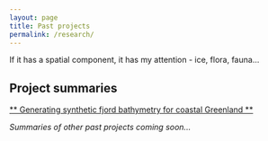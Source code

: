 ```yaml
---
layout: page
title: Past projects
permalink: /research/
---
```


If it has a spatial component, it has my attention - ice, flora, fauna...

## Project summaries

[\*\* Generating synthetic fjord bathymetry for coastal Greenland \*\*](../research_summaries/2017-02-13-synthetic_fjord_geometry_SUMMARY)

*Summaries of other past projects coming soon...*

<!--[Ice mass loss over 101 years at Karsaglaciaren, sub-arctic Swewden](research_summaries/karsa_change_SUMMARY)

[Ecology of testate amoebae in an Amazonian peatland](research_summaries/amazon_peatland_SUMMARY)
-->


<!--

## Current interests

- Open source geospatial solutions to various geoscience problems (take a look at the [blog](http://chris35wills.github.io/blog))

- Characterisiation of fjord systems in data sparse regions + associated method development (R/Python based)

- Automated crevasse mapping routines and application in Greenland and Iceland (Python based)

## Additional interests (things I'm keen to get more involved with)

- Open source GIS tools for crowd source disaster management and response ([here](http://www.wired.com/2015/05/the-open-source-maps-that-made-rescues-in-nepal-possible/) is a WIRED article on such tools as used following the Nepal earthquake)

- Data visualisation through web mapping applications (have a read [here](http://mediakar.org/a-brief-introduction-to-maps-how-geospatial-information-is-used-in-journalism-how-to-get-started/))-->
